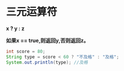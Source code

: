 # 

# 三元运算符
 **x ? y : z**

 **如果x == true,则返回y,否则返回z。**

 ```java
 int score = 80;
 String type = score < 60 ? "不及格" : "及格";
 System.out.println(type); //及格
 ```